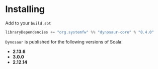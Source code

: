 # Installing

Add to your `build.sbt`

```scala
libraryDependencies += "org.systemfw" %% "dynosaur-core" % "0.4.0"
```

`Dynosaur` is published for the following versions of Scala:

- **2.13.6**
- **3.0.0**
- **2.12.14**
